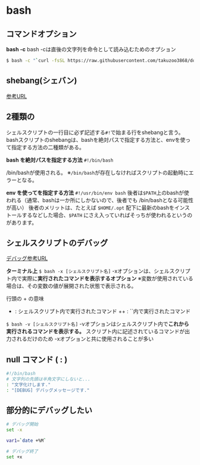 # bash

## コマンドオプション

**bash -c**
bash -cは直後の文字列を命令として読み込むためのオプション

```sh
$ bash -c "`curl -fsSL https://raw.githubusercontent.com/takuzoo3868/dotfiles/master/setup.sh `"
```

## shebang(シェバン)

[参考URL](https://moneyforward.com/engineers_blog/2015/05/21/bash-script-tips/)

## 2種類の 

シェルスクリプトの一行目に必ず記述する`#!`で始まる行をshebangと言う。
bashスクリプトのshebangは、bashを絶対パスで指定する方法と、envを使って指定する方法の二種類がある。


**bash を絶対パスを指定する方法**
`#!/bin/bash`

/bin/bashが使用される。
※`/bin/bash`が存在しなければスクリプトの起動時にエラーとなる。

**env を使ってを指定する方法**
`#!/usr/bin/env bash`
後者は`$PATH`上のbashが使われる（通常、bashは一か所にしかないので、後者でも /bin/bashとなる可能性が高い）
後者のメリットは、たとえば `$HOME/.opt` 配下に最新のbashをインストールするなどした場合、`$PATH` にさえ入っていればそっちが使われるというのがあります。

## シェルスクリプトのデバッグ

[デバッグ参考URL](https://shellscript.sunone.me/debug.html)

**ターミナル上**
`$ bash -x [シェルスクリプト名]`
-xオプションは、シェルスクリプト内で実際に**実行されたコマンドを表示するオプション**
※変数が使用されている場合は、その変数の値が展開された状態で表示される。

行頭の + の意味

+ : シェルスクリプト内で実行されたコマンド
++ : ``内で実行されたコマンド

`$ bash -v [シェルスクリプト名]`
-vオプションはシェルスクリプト内で**これから実行されるコマンドを表示する。**
スクリプト内に記述されているコマンドが出力されるだけのため -xオプションと共に使用されることが多い

## null コマンド ( : )

```sh
#!/bin/bash
# 文字列の先頭は半角文字にしないと...
: "文字化けします."
: "[DEBUG] デバッグメッセージです."
```

## 部分的にデバッグしたい

```sh
# デバッグ開始
set -x

var1=`date +%M`

# デバッグ終了
set +x
```

